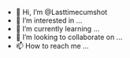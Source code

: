 - 👋 Hi, I’m @Lasttimecumshot
- 👀 I’m interested in ...
- 🌱 I’m currently learning ...
- 💞️ I’m looking to collaborate on ...
- 📫 How to reach me ...

<!---
Lasttimecumshot/Lasttimecumshot is a ✨ special ✨ repository because its `README.md` (this file) appears on your GitHub profile.
You can click the Preview link to take a look at your changes.
--->
